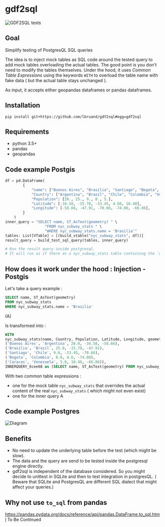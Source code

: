 # gdf2sql

![GDF2SQL tests](https://github.com/lbruand/gdf2sql/actions/workflows/python-package.yml/badge.svg)

## Goal

Simplify testing of PostgresQL SQL queries

The idea is to inject mock tables as SQL code around the tested query to add mock tables overloading the actual tables.
The good point is you don't need to modify the tables themselves.
Under the hood, it uses *Common Table Expressions* using the keywords `WITH` to overload
the table name with fake data ( but the actual table stays unchanged ).

As input, it accepts either geopandas dataframes or pandas dataframes.

## Installation

```
pip install git+https://github.com/lbruand/gdf2sql#egg=gdf2sql
```

## Requirements

 * python 3.5+
 * pandas
 * geopandas

## Code example Postgis

```python
df = pd.DataFrame(
        {
            "name": ["Buenos Aires", "Brasilia", "Santiago", "Bogota", "Caracas"],
            "Country": ["Argentina", "Brazil", "Chile", "Colombia", "Venezuela"],
            "Population": [20., 25., 9., 8., 5.],
            "Latitude": [-34.58, -15.78, -33.45, 4.60, 10.48],
            "Longitude": [-58.66, -47.91, -70.66, -74.08, -66.86],
        }
    )
inner_query = "SELECT name, ST_AsText(geometry) " \
                  "FROM nyc_subway_stats " \
                  "WHERE nyc_subway_stats.name = 'Brasilia'"
tables: List[VTable] = [(build_vtable("nyc_subway_stats", df))]
result_query = build_test_sql_query(tables, inner_query)

# Run the result query inside postgresql.
# It will run as if there as a nyc_subway_stats table containing the `df` dataframe.
```

## How does it work under the hood : Injection - Postgis


Let's take a query example :

```SQL
SELECT name, ST_AsText(geometry)
FROM nyc_subway_stats
WHERE nyc_subway_stats.name = 'Brasilia'
```
(A)

Is transformed into :

```SQL
WITH
nyc_subway_stats(name, Country, Population, Latitude, Longitude, geometry) AS (VALUES
('Buenos Aires', 'Argentina', 20.0, -34.58, -58.66),
('Brasilia', 'Brazil', 25.0, -15.78, -47.91),
('Santiago', 'Chile', 9.0, -33.45, -70.66),
('Bogota', 'Colombia', 8.0, 4.6, -74.08),
('Caracas', 'Venezuela', 5.0, 10.48, -66.86)),
INNERQUERY_6cee68 as (SELECT name, ST_AsText(geometry) FROM nyc_subway_stats WHERE nyc_subway_stats.name = 'Brasilia') SELECT * FROM INNERQUERY_6cee68
```

With two common table expressions :

 * one for the mock table `nyc_subway_stats` that overrides the actual content of the real `nyc_subway_stats` ( which might not even exist)
 * one for the inner query A


## Code example Postgres

![Diagram](https://kroki.io/plantuml/svg/eNqtVFtPwjAUfu-vOPLilkCzDQnTCNEgCTHGGxrj01LpEZeMFtcZYoz_3bZjsM0pPriXXs75zvedS3eiMpZmb4uE7MOu7-Z-fPsI1xenlztdgex3_vPT6iZMvcC5jAWAM5MqGwQ9ehhS2g1pz4NUrtQg8DxYxTx70bvQtRlZ1EgKfgQOUo5Lne0CRRbFHAbAqzc5pDMEmOIrTGdMgBSAi2Ui3xEVYEHtUc-j1A_0Umf2uwfbMJZ9jfH71Dcgs-Sgvl-AwsAt1b8uYKtRAa9J-DGa07PXLiF7HJ9jgXC1xJRlsRSOYAt0YZYwpcDs4fgYnKu2TJmYa8NwuMEYCc3u0_Y8RRQVb5NuLObNgEn7HZNEriyCbMUYUGT66sIHgXXLorxlrZ0ta1nISFdEe5cnIjfc6hIYg7c-P5gC2YuwRT4JsfnpWkdmE42LThdSTpOYGTzm6Dv2lKA5Fn4V9tJQ_E6uR6SB_Gzb5To9r9KX5qFJgBmJioC-XxMQBpa_aJcteAP9OuzfA34vJHS4XAk90Jsuw5F9xIrUWRtdN883NrNCmopVxZUNORwVIScouPnHfQGCe1rH)

<!--[Edit this diagram](https://niolesk.top/#https://kroki.io/plantuml/svg/eNqtVFtPwjAUfu-vOPLilkCzDQnTCNEgCTHGGxrj01LpEZeMFtcZYoz_3bZjsM0pPriXXs75zvedS3eiMpZmb4uE7MOu7-Z-fPsI1xenlztdgex3_vPT6iZMvcC5jAWAM5MqGwQ9ehhS2g1pz4NUrtQg8DxYxTx70bvQtRlZ1EgKfgQOUo5Lne0CRRbFHAbAqzc5pDMEmOIrTGdMgBSAi2Ui3xEVYEHtUc-j1A_0Umf2uwfbMJZ9jfH71Dcgs-Sgvl-AwsAt1b8uYKtRAa9J-DGa07PXLiF7HJ9jgXC1xJRlsRSOYAt0YZYwpcDs4fgYnKu2TJmYa8NwuMEYCc3u0_Y8RRQVb5NuLObNgEn7HZNEriyCbMUYUGT66sIHgXXLorxlrZ0ta1nISFdEe5cnIjfc6hIYg7c-P5gC2YuwRT4JsfnpWkdmE42LThdSTpOYGTzm6Dv2lKA5Fn4V9tJQ_E6uR6SB_Gzb5To9r9KX5qFJgBmJioC-XxMQBpa_aJcteAP9OuzfA34vJHS4XAk90Jsuw5F9xIrUWRtdN883NrNCmopVxZUNORwVIScouPnHfQGCe1rH)-->



 ## Benefits

 * No need to update the underlying table before the test (which might be slow).
 * The data and the query are send to be tested inside the postgresql engine directly.
 * gdf2sql is independent of the database considered. So you might decide to unittest in SQLite and then to test integration in postgresQL. ( Beware that SQLite and PostgresQL are different SQL dialect that might affect your queries.)

## Why not use `to_sql` from pandas

https://pandas.pydata.org/docs/reference/api/pandas.DataFrame.to_sql.html
To Be Continued
